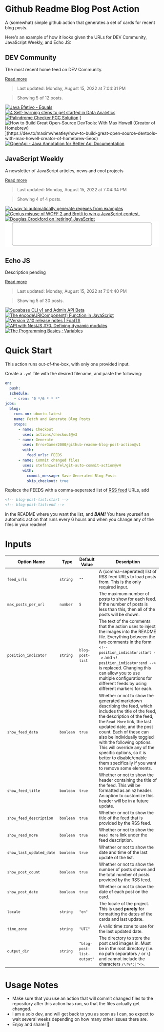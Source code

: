 # Github Readme Blog Post Action

A (somewhat) simple github action that generates a set of cards for recent blog posts.

Here's an example of how it looks given the URLs for DEV Community, JavaScript Weekly, and Echo JS:

<!-- post-list:start -->
## DEV Community

The most recent home feed on DEV Community.

[Read more](https://dev.to)
> Last updated: Monday, August 15, 2022 at 7:04:31 PM

> Showing 5 of 12 posts.

[![Java Efetivo - Equals](https://raw.githubusercontent.com/ErrorGamer2000/github-readme-blog-post-action/main/generated_files/DEV_Community/Java_Efetivo_-_Equals.svg)](https://dev.to/psanrosa13/java-efetivo-equals-2jh9)
[![4 Self-learning steps to get started in Data Analytics](https://raw.githubusercontent.com/ErrorGamer2000/github-readme-blog-post-action/main/generated_files/DEV_Community/4_Self-learning_steps_to_get_started_in_Data_Analytics.svg)](https://dev.to/bttminhphuc/4-self-learning-steps-to-get-started-in-data-analytics-45ne)
[![Palindrome Checker FCC Solution](https://raw.githubusercontent.com/ErrorGamer2000/github-readme-blog-post-action/main/generated_files/DEV_Community/Palindrome_Checker_FCC_Solution.svg)](https://dev.to/michaelx/palindrome-checker-fcc-solution-4j2)
[![How to Build Great Open-Source DevTools: With Max Howell (Creator of Homebrew)](https://raw.githubusercontent.com/ErrorGamer2000/github-readme-blog-post-action/main/generated_files/DEV_Community/How_to_Build_Great_Open-Source_DevTools__With_Max_Howell_(Creator_of_Homebrew).svg)](https://dev.to/maximwheatley/how-to-build-great-open-source-devtools-with-max-howell-creator-of-homebrew-5eoc)
[![OpenApi - Java Annotation for Better Api Documentation](https://raw.githubusercontent.com/ErrorGamer2000/github-readme-blog-post-action/main/generated_files/DEV_Community/OpenApi_-_Java_Annotation_for_Better_Api_Documentation.svg)](https://dev.to/optnc/openapi-java-annotation-for-better-api-documentation-43oe)


## JavaScript Weekly

A newsletter of JavaScript articles, news and cool projects

[Read more](https://javascriptweekly.com/)
> Last updated: Monday, August 15, 2022 at 7:04:34 PM

> Showing 4 of 4 posts.

[![A way to automatically generate regexes from examples](https://raw.githubusercontent.com/ErrorGamer2000/github-readme-blog-post-action/main/generated_files/JavaScript_Weekly/A_way_to_automatically_generate_regexes_from_examples.svg)](https://javascriptweekly.com/issues/602)
[![Genius misuse of WOFF 2 and Brotli to win a JavaScript contest.](https://raw.githubusercontent.com/ErrorGamer2000/github-readme-blog-post-action/main/generated_files/JavaScript_Weekly/Genius_misuse_of_WOFF_2_and_Brotli_to_win_a_JavaScript_contest..svg)](https://javascriptweekly.com/issues/601)
[![Douglas Crockford on 'retiring' JavaScript](https://raw.githubusercontent.com/ErrorGamer2000/github-readme-blog-post-action/main/generated_files/JavaScript_Weekly/Douglas_Crockford_on_'retiring'_JavaScript.svg)](https://javascriptweekly.com/issues/600)
[![Common JavaScript issues developers face](https://raw.githubusercontent.com/ErrorGamer2000/github-readme-blog-post-action/main/generated_files/JavaScript_Weekly/Common_JavaScript_issues_developers_face.svg)](https://javascriptweekly.com/issues/599)


## Echo JS

Description pending

[Read more](
http://www.echojs.com
)
> Last updated: Monday, August 15, 2022 at 7:04:40 PM

> Showing 5 of 30 posts.

[![Supabase CLI v1 and Admin API Beta](https://raw.githubusercontent.com/ErrorGamer2000/github-readme-blog-post-action/main/generated_files/_Echo_JS_/Supabase_CLI_v1_and_Admin_API_Beta.svg)](https://supabase.com/blog/supabase-cli-v1-and-admin-api-beta)
[![The encodeURIComponent() Function in JavaScript](https://raw.githubusercontent.com/ErrorGamer2000/github-readme-blog-post-action/main/generated_files/_Echo_JS_/The_encodeURIComponent()_Function_in_JavaScript.svg)](
https://masteringjs.io/tutorials/fundamentals/encodeuricomponent
)
[![Version 2.10 release notes | FoalTS](https://raw.githubusercontent.com/ErrorGamer2000/github-readme-blog-post-action/main/generated_files/_Echo_JS_/Version_2.10_release_notes___FoalTS.svg)](https://foalts.org/blog/2022/08/11/version-2.10-release-notes)
[![API with NestJS #70. Defining dynamic modules](https://raw.githubusercontent.com/ErrorGamer2000/github-readme-blog-post-action/main/generated_files/_Echo_JS_/API_with_NestJS__70._Defining_dynamic_modules.svg)](http://wanago.io/2022/08/15/api-with-nestjs-dynamic-modules/)
[![The Programming Basics : Variables](https://raw.githubusercontent.com/ErrorGamer2000/github-readme-blog-post-action/main/generated_files/_Echo_JS_/The_Programming_Basics___Variables.svg)](https://www.youtube.com/watch?v=qXyMuNHMlzc)


<!-- post-list:end -->

# Quick Start

This action runs out-of-the-box, with only one provided input.

Create a `.yml` file with the desired filename, and paste the following:

```yml
on:
  push:
  schedule:
    - cron: "0 */6 * * *"
jobs:
  blog:
    runs-on: ubuntu-latest
    name: Fetch and Generate Blog Posts
    steps:
      - name: Checkout
        uses: actions/checkout@v3
      - name: Generate
        uses: ErrorGamer2000/github-readme-blog-post-action@v1
        with:
          feed_urls: FEEDS
      - name: Commit changed files
        uses: stefanzweifel/git-auto-commit-action@v4
        with:
          commit_message: Save Generated Blog Posts
          skip_checkout: true
```

Replace the FEEDS with a comma-seperated list of [RSS feed](https://rss.com/blog/how-do-rss-feeds-work/) URLs, add

```md
<!-- blog-post-list:start -->
<!-- blog-post-list:end -->
```

in the README where you want the list, and **_BAM!_** You have yourself an automatic action that runs every 6 hours and when you change any of the files in your readme!

# Inputs

<table>
  <thead>
    <tr>
      <th>Option Name</th>
      <th>Type</th>
      <th>Default Value</th>
      <th>Description</th>
    </tr>
  </thead>
  <tbody>
    <tr>
      <td><code>feed_urls</code></td>
      <td><code>string</code></td>
      <td><code>""</code></td>
      <td>A (comma-seperated) list of RSS feed URLs to load posts from. This is the only required input.</td>
    </tr>
    <tr>
      <td><code>max_posts_per_url</code></td>
      <td><code>number</code></td>
      <td><code>5</code></td>
      <td>The maximum number of posts to show for each feed. If the number of posts is less than this, then all of the posts will be shown.</td>
    </tr>
    <tr>
      <td><code>position_indicator</code></td>
      <td><code>string</code></td>
      <td><code>blog-post-list</code></td>
      <td>The text of the comments that the action uses to inject the images into the README file. Everything between the two comments in the form <code>&lt;!-- position_indicator:start --&gt;</code> and <code>&lt;!-- position_indicator:end --&gt;</code> is replaced. Changing this can allow you to use multiple configurations for different feeds by using different markers for each.</td>
    </tr>
    <tr>
      <td><code>show_feed_data</code></td>
      <td><code>boolean</code></td>
      <td><code>true</code></td>
      <td>Whether or not to show the generated markdown describing the feed, which includes the title of the feed, the description of the feed, the <code>Read More</code> link, the last updated date, and the post count. Each of these can also be individually toggled with the following options. This will override any of the specific options, so it is better to disable/enable them specifically if you want to remove some elements.</td>
    </tr>
    <tr>
      <td><code>show_feed_title</code></td>
      <td><code>boolean</code></td>
      <td><code>true</code></td>
      <td>Whether or not to show the header containing the title of the feed. This will be formatted as an <code>h2</code> header. An option to customize this header will be in a future update.</td>
    </tr>
    <tr>
      <td><code>show_feed_description</code></td>
      <td><code>boolean</code></td>
      <td><code>true</code></td>
      <td>Whether or not to show the title of the feed that is provided by the RSS feed.</td>
    </tr>
    <tr>
      <td><code>show_read_more</code></td>
      <td><code>boolean</code></td>
      <td><code>true</code></td>
      <td>Whether or not to show the <code>Read More</code> link under the feed description.</td>
    </tr>
    <tr>
      <td><code>show_last_updated_date</code></td>
      <td><code>boolean</code></td>
      <td><code>true</code></td>
      <td>Whether or not to show the date and time of the last update of the list.</td>
    </tr>
    <tr>
      <td><code>show_post_count</code></td>
      <td><code>boolean</code></td>
      <td><code>true</code></td>
      <td>Whether or not to show the number of posts shown and the total number of posts provided by the RSS feed.</td>
    </tr>
    <tr>
      <td><code>show_post_date</code></td>
      <td><code>boolean</code></td>
      <td><code>true</code></td>
      <td>Whether or not to show the date of each post on the card.</td>
    </tr>
    <tr>
      <td><code>locale</code></td>
      <td><code>string</code></td>
      <td><code>"en"</code></td>
      <td>The locale of the project. This is used <strong>purely</strong> for formatting the dates of the cards and last update.</td>
    </tr>
    <tr>
      <td><code>time_zone</code></td>
      <td><code>string</code></td>
      <td><code>"UTC"</code></td>
      <td>A valid time zone to use for the last updated date.</td>
    </tr>
    <tr>
      <td><code>output_dir</code></td>
      <td><code>string</code></td>
      <td><code>"blog-post-list-output"</code></td>
      <td>The directory to store the post card images in. Must be in the root directory (i.e. no path separators <code>/</code> or <code>\</code>) and cannot include the characters <code>/\?%*:|"&lt;&gt;</code>.</td>
    </tr>
<!--
    <tr>
      <td><code></code></td>
      <td><cde></cde></td>
      <td><code></code></td>
      <td></td>
    </tr>
-->
  </tbody>
</table>

# Usage Notes

- Make sure that you use an action that will commit changed files to the repository after this action has run, so that the files actually get changed.
- I am a solo dev, and will get back to you as soon as I can, so expect to wait several weeks depending on how many other issues there are.
- Enjoy and share! 🤗
